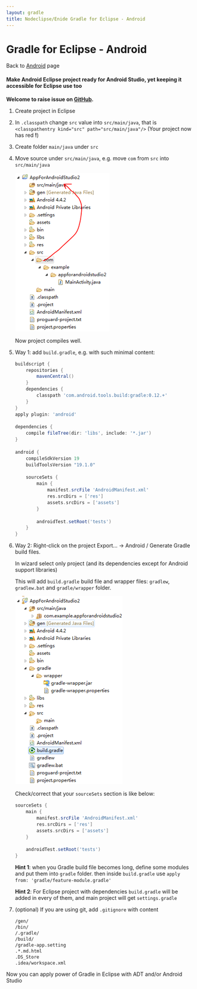 ```yaml
---
layout: gradle
title: Nodeclipse/Enide Gradle for Eclipse - Android
---
```


# Gradle for Eclipse - Android

<p></p>

Back to [Android](./) page

#### Make Android Eclipse project ready for Android Studio, yet keeping it accessible for Eclipse use too

**Welcome to raise issue on [GitHub](https://github.com/Nodeclipse/nodeclipse-1/issues).**

1. Create project in Eclipse
2. In `.classpath` change `src` value into `src/main/java`, that is `<classpathentry kind="src" path="src/main/java"/>`
 (Your project now has red **!**)
3. Create folder `main/java` under `src`
4. Move source under `src/main/java`, e.g. move `com` from `src` into `src/main/java` 

	![](make-ready-4.PNG)

	Now project compiles well.

5. Way 1: add `build.gradle`, e.g. with such minimal content:

	```gradle	
	buildscript {
	    repositories {
	        mavenCentral()
	    }
	    dependencies {
	        classpath 'com.android.tools.build:gradle:0.12.+'
	    }
	}
	apply plugin: 'android'
	
	dependencies {
	    compile fileTree(dir: 'libs', include: '*.jar')
	}
	
	android {
	    compileSdkVersion 19
	    buildToolsVersion "19.1.0"
	
	    sourceSets {
	        main {
	            manifest.srcFile 'AndroidManifest.xml'
	            res.srcDirs = ['res']
	            assets.srcDirs = ['assets']
	        }
	
	        androidTest.setRoot('tests')
	    }
	}
	```	

5. Way 2: Right-click on the project Export... -> Android / Generate Gradle build files.

	In wizard select only project (and its dependencies except for Android support libraries)
	
	This will add `build.gradle` build file and wrapper files: `gradlew`, `gradlew.bat` and `gradle/wrapper` folder.
	
	![](make-ready-5.PNG)
	
	Check/correct that your `sourceSets` section is like below:
	
	```gradle	
    sourceSets {
        main {
            manifest.srcFile 'AndroidManifest.xml'
            res.srcDirs = ['res']
            assets.srcDirs = ['assets']
        }

        androidTest.setRoot('tests')
    }
    ```
	
	**Hint 1**: when you Gradle build file becomes long, define some modules and put them into `gradle` folder.
	then inside `build.gradle` use `apply from: 'gradle/feature-module.gradle'`
	
	**Hint 2**: For Eclipse project with dependencies `build.gradle` will be added in every of them,
	and main project will get `settings.gradle`
	
6. (optional) If you are using git, add `.gitignore` with content 	
	
	``` 
	/gen/
	/bin/
	/.gradle/
	/build/
	/gradle-app.setting	
	.*.md.html	
	.DS_Store
	.idea/workspace.xml
	```
	
Now you can apply power of Gradle in Eclipse with ADT and/or Android Studio

<!-- 
and use feature like 
-->	 